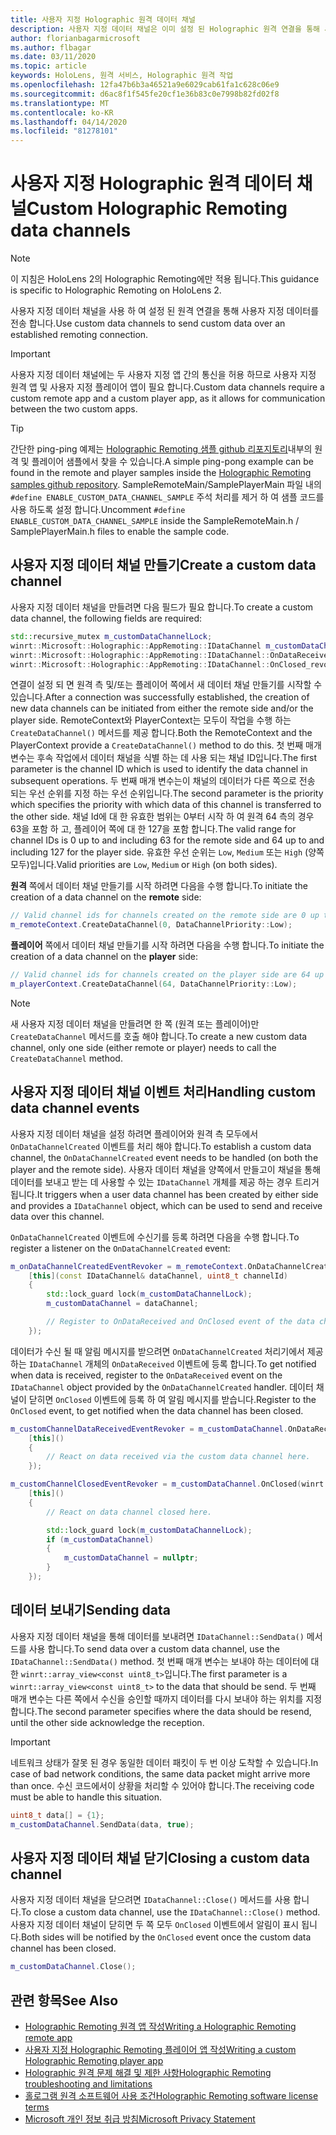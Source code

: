 ```yaml
---
title: 사용자 지정 Holographic 원격 데이터 채널
description: 사용자 지정 데이터 채널은 이미 설정 된 Holographic 원격 연결을 통해 사용자 데이터를 전송 하는 데 사용할 수 있습니다.
author: florianbagarmicrosoft
ms.author: flbagar
ms.date: 03/11/2020
ms.topic: article
keywords: HoloLens, 원격 서비스, Holographic 원격 작업
ms.openlocfilehash: 12fa47b6b3a46521a9e6029cab61fa1c628c06e9
ms.sourcegitcommit: d6ac8f1f545fe20cf1e36b83c0e7998b82fd02f8
ms.translationtype: MT
ms.contentlocale: ko-KR
ms.lasthandoff: 04/14/2020
ms.locfileid: "81278101"
---
```

# <a name="custom-holographic-remoting-data-channels"></a><span data-ttu-id="ccd09-104">사용자 지정 Holographic 원격 데이터 채널</span><span class="sxs-lookup"><span data-stu-id="ccd09-104">Custom Holographic Remoting data channels</span></span>

>[!NOTE]
><span data-ttu-id="ccd09-105">이 지침은 HoloLens 2의 Holographic Remoting에만 적용 됩니다.</span><span class="sxs-lookup"><span data-stu-id="ccd09-105">This guidance is specific to Holographic Remoting on HoloLens 2.</span></span>

<span data-ttu-id="ccd09-106">사용자 지정 데이터 채널을 사용 하 여 설정 된 원격 연결을 통해 사용자 지정 데이터를 전송 합니다.</span><span class="sxs-lookup"><span data-stu-id="ccd09-106">Use custom data channels to send custom data over an established remoting connection.</span></span>

>[!IMPORTANT]
><span data-ttu-id="ccd09-107">사용자 지정 데이터 채널에는 두 사용자 지정 앱 간의 통신을 허용 하므로 사용자 지정 원격 앱 및 사용자 지정 플레이어 앱이 필요 합니다.</span><span class="sxs-lookup"><span data-stu-id="ccd09-107">Custom data channels require a custom remote app and a custom player app, as it allows for communication between the two custom apps.</span></span>

>[!TIP]
><span data-ttu-id="ccd09-108">간단한 ping-ping 예제는 [Holographic Remoting 샘플 github 리포지토리](https://github.com/microsoft/MixedReality-HolographicRemoting-Samples)내부의 원격 및 플레이어 샘플에서 찾을 수 있습니다.</span><span class="sxs-lookup"><span data-stu-id="ccd09-108">A simple ping-pong example can be found in the remote and player samples inside the [Holographic Remoting samples github repository](https://github.com/microsoft/MixedReality-HolographicRemoting-Samples).</span></span> <span data-ttu-id="ccd09-109">SampleRemoteMain/SamplePlayerMain 파일 내의 ```#define ENABLE_CUSTOM_DATA_CHANNEL_SAMPLE``` 주석 처리를 제거 하 여 샘플 코드를 사용 하도록 설정 합니다.</span><span class="sxs-lookup"><span data-stu-id="ccd09-109">Uncomment ```#define ENABLE_CUSTOM_DATA_CHANNEL_SAMPLE``` inside the SampleRemoteMain.h / SamplePlayerMain.h files to enable the sample code.</span></span>


## <a name="create-a-custom-data-channel"></a><span data-ttu-id="ccd09-110">사용자 지정 데이터 채널 만들기</span><span class="sxs-lookup"><span data-stu-id="ccd09-110">Create a custom data channel</span></span>


<span data-ttu-id="ccd09-111">사용자 지정 데이터 채널을 만들려면 다음 필드가 필요 합니다.</span><span class="sxs-lookup"><span data-stu-id="ccd09-111">To create a custom data channel, the following fields are required:</span></span>
```cpp
std::recursive_mutex m_customDataChannelLock;
winrt::Microsoft::Holographic::AppRemoting::IDataChannel m_customDataChannel = nullptr;
winrt::Microsoft::Holographic::AppRemoting::IDataChannel::OnDataReceived_revoker m_customChannelDataReceivedEventRevoker;
winrt::Microsoft::Holographic::AppRemoting::IDataChannel::OnClosed_revoker m_customChannelClosedEventRevoker;
```

<span data-ttu-id="ccd09-112">연결이 설정 되 면 원격 측 및/또는 플레이어 쪽에서 새 데이터 채널 만들기를 시작할 수 있습니다.</span><span class="sxs-lookup"><span data-stu-id="ccd09-112">After a connection was successfully established, the creation of new data channels can be initiated from either the remote side and/or the player side.</span></span> <span data-ttu-id="ccd09-113">RemoteContext와 PlayerContext는 모두이 작업을 수행 하는 ```CreateDataChannel()``` 메서드를 제공 합니다.</span><span class="sxs-lookup"><span data-stu-id="ccd09-113">Both the RemoteContext and the PlayerContext provide a ```CreateDataChannel()``` method to do this.</span></span> <span data-ttu-id="ccd09-114">첫 번째 매개 변수는 후속 작업에서 데이터 채널을 식별 하는 데 사용 되는 채널 ID입니다.</span><span class="sxs-lookup"><span data-stu-id="ccd09-114">The first parameter is the channel ID which is used to identify the data channel in subsequent operations.</span></span> <span data-ttu-id="ccd09-115">두 번째 매개 변수는이 채널의 데이터가 다른 쪽으로 전송 되는 우선 순위를 지정 하는 우선 순위입니다.</span><span class="sxs-lookup"><span data-stu-id="ccd09-115">The second parameter is the priority which specifies the priority with which data of this channel is transferred to the other side.</span></span> <span data-ttu-id="ccd09-116">채널 Id에 대 한 유효한 범위는 0부터 시작 하 여 원격 64 측의 경우 63을 포함 하 고, 플레이어 쪽에 대 한 127을 포함 합니다.</span><span class="sxs-lookup"><span data-stu-id="ccd09-116">The valid range for channel IDs is 0 up to and including 63 for the remote side and 64 up to and including 127 for the player side.</span></span> <span data-ttu-id="ccd09-117">유효한 우선 순위는 ```Low```, ```Medium``` 또는 ```High``` (양쪽 모두)입니다.</span><span class="sxs-lookup"><span data-stu-id="ccd09-117">Valid priorities are ```Low```, ```Medium``` or ```High``` (on both sides).</span></span>

<span data-ttu-id="ccd09-118">**원격** 쪽에서 데이터 채널 만들기를 시작 하려면 다음을 수행 합니다.</span><span class="sxs-lookup"><span data-stu-id="ccd09-118">To initiate the creation of a data channel on the **remote** side:</span></span>
```cpp
// Valid channel ids for channels created on the remote side are 0 up to and including 63
m_remoteContext.CreateDataChannel(0, DataChannelPriority::Low);
```

<span data-ttu-id="ccd09-119">**플레이어** 쪽에서 데이터 채널 만들기를 시작 하려면 다음을 수행 합니다.</span><span class="sxs-lookup"><span data-stu-id="ccd09-119">To initiate the creation of a data channel on the **player** side:</span></span>
```cpp
// Valid channel ids for channels created on the player side are 64 up to and including 127
m_playerContext.CreateDataChannel(64, DataChannelPriority::Low);
```

>[!NOTE]
><span data-ttu-id="ccd09-120">새 사용자 지정 데이터 채널을 만들려면 한 쪽 (원격 또는 플레이어)만 ```CreateDataChannel``` 메서드를 호출 해야 합니다.</span><span class="sxs-lookup"><span data-stu-id="ccd09-120">To create a new custom data channel, only one side (either remote or player) needs to call the ```CreateDataChannel``` method.</span></span>

## <a name="handling-custom-data-channel-events"></a><span data-ttu-id="ccd09-121">사용자 지정 데이터 채널 이벤트 처리</span><span class="sxs-lookup"><span data-stu-id="ccd09-121">Handling custom data channel events</span></span>

<span data-ttu-id="ccd09-122">사용자 지정 데이터 채널을 설정 하려면 플레이어와 원격 측 모두에서 ```OnDataChannelCreated``` 이벤트를 처리 해야 합니다.</span><span class="sxs-lookup"><span data-stu-id="ccd09-122">To establish a custom data channel, the ```OnDataChannelCreated``` event needs to be handled (on both the player and the remote side).</span></span> <span data-ttu-id="ccd09-123">사용자 데이터 채널을 양쪽에서 만들고이 채널을 통해 데이터를 보내고 받는 데 사용할 수 있는 ```IDataChannel``` 개체를 제공 하는 경우 트리거됩니다.</span><span class="sxs-lookup"><span data-stu-id="ccd09-123">It triggers when a user data channel has been created by either side and provides a ```IDataChannel``` object, which can be used to send and receive data over this channel.</span></span>

<span data-ttu-id="ccd09-124">```OnDataChannelCreated``` 이벤트에 수신기를 등록 하려면 다음을 수행 합니다.</span><span class="sxs-lookup"><span data-stu-id="ccd09-124">To register a listener on the ```OnDataChannelCreated``` event:</span></span>
```cpp
m_onDataChannelCreatedEventRevoker = m_remoteContext.OnDataChannelCreated(winrt::auto_revoke,
    [this](const IDataChannel& dataChannel, uint8_t channelId)
    {
        std::lock_guard lock(m_customDataChannelLock);
        m_customDataChannel = dataChannel;

        // Register to OnDataReceived and OnClosed event of the data channel here, see below...
    });
```

<span data-ttu-id="ccd09-125">데이터가 수신 될 때 알림 메시지를 받으려면 ```OnDataChannelCreated``` 처리기에서 제공 하는 ```IDataChannel``` 개체의 ```OnDataReceived``` 이벤트에 등록 합니다.</span><span class="sxs-lookup"><span data-stu-id="ccd09-125">To get notified when data is received, register to the ```OnDataReceived``` event on the ```IDataChannel``` object provided by the ```OnDataChannelCreated``` handler.</span></span> <span data-ttu-id="ccd09-126">데이터 채널이 닫히면 ```OnClosed``` 이벤트에 등록 하 여 알림 메시지를 받습니다.</span><span class="sxs-lookup"><span data-stu-id="ccd09-126">Register to the ```OnClosed``` event, to get notified when the data channel has been closed.</span></span>

```cpp
m_customChannelDataReceivedEventRevoker = m_customDataChannel.OnDataReceived(winrt::auto_revoke, 
    [this]()
    {
        // React on data received via the custom data channel here.
    });

m_customChannelClosedEventRevoker = m_customDataChannel.OnClosed(winrt::auto_revoke,
    [this]()
    {
        // React on data channel closed here.

        std::lock_guard lock(m_customDataChannelLock);
        if (m_customDataChannel)
        {
            m_customDataChannel = nullptr;
        }
    });
```

## <a name="sending-data"></a><span data-ttu-id="ccd09-127">데이터 보내기</span><span class="sxs-lookup"><span data-stu-id="ccd09-127">Sending data</span></span>

<span data-ttu-id="ccd09-128">사용자 지정 데이터 채널을 통해 데이터를 보내려면 ```IDataChannel::SendData()``` 메서드를 사용 합니다.</span><span class="sxs-lookup"><span data-stu-id="ccd09-128">To send data over a custom data channel, use the ```IDataChannel::SendData()``` method.</span></span> <span data-ttu-id="ccd09-129">첫 번째 매개 변수는 보내야 하는 데이터에 대 한 ```winrt::array_view<const uint8_t>```입니다.</span><span class="sxs-lookup"><span data-stu-id="ccd09-129">The first parameter is a ```winrt::array_view<const uint8_t>``` to the data that should be send.</span></span> <span data-ttu-id="ccd09-130">두 번째 매개 변수는 다른 쪽에서 수신을 승인할 때까지 데이터를 다시 보내야 하는 위치를 지정 합니다.</span><span class="sxs-lookup"><span data-stu-id="ccd09-130">The second parameter specifies where the data should be resend, until the other side acknowledge the reception.</span></span> 

>[!IMPORTANT]
><span data-ttu-id="ccd09-131">네트워크 상태가 잘못 된 경우 동일한 데이터 패킷이 두 번 이상 도착할 수 있습니다.</span><span class="sxs-lookup"><span data-stu-id="ccd09-131">In case of bad network conditions, the same data packet might arrive more than once.</span></span> <span data-ttu-id="ccd09-132">수신 코드에서이 상황을 처리할 수 있어야 합니다.</span><span class="sxs-lookup"><span data-stu-id="ccd09-132">The receiving code must be able to handle this situation.</span></span>

```cpp
uint8_t data[] = {1};
m_customDataChannel.SendData(data, true);
```

## <a name="closing-a-custom-data-channel"></a><span data-ttu-id="ccd09-133">사용자 지정 데이터 채널 닫기</span><span class="sxs-lookup"><span data-stu-id="ccd09-133">Closing a custom data channel</span></span>

<span data-ttu-id="ccd09-134">사용자 지정 데이터 채널을 닫으려면 ```IDataChannel::Close()``` 메서드를 사용 합니다.</span><span class="sxs-lookup"><span data-stu-id="ccd09-134">To close a custom data channel, use the ```IDataChannel::Close()``` method.</span></span> <span data-ttu-id="ccd09-135">사용자 지정 데이터 채널이 닫히면 두 쪽 모두 ```OnClosed``` 이벤트에서 알림이 표시 됩니다.</span><span class="sxs-lookup"><span data-stu-id="ccd09-135">Both sides will be notified by the ```OnClosed``` event once the custom data channel has been closed.</span></span>

```cpp
m_customDataChannel.Close();
```

## <a name="see-also"></a><span data-ttu-id="ccd09-136">관련 항목</span><span class="sxs-lookup"><span data-stu-id="ccd09-136">See Also</span></span>
* [<span data-ttu-id="ccd09-137">Holographic Remoting 원격 앱 작성</span><span class="sxs-lookup"><span data-stu-id="ccd09-137">Writing a Holographic Remoting remote app</span></span>](holographic-remoting-create-host.md)
* [<span data-ttu-id="ccd09-138">사용자 지정 Holographic Remoting 플레이어 앱 작성</span><span class="sxs-lookup"><span data-stu-id="ccd09-138">Writing a custom Holographic Remoting player app</span></span>](holographic-remoting-create-player.md)
* [<span data-ttu-id="ccd09-139">Holographic 원격 문제 해결 및 제한 사항</span><span class="sxs-lookup"><span data-stu-id="ccd09-139">Holographic Remoting troubleshooting and limitations</span></span>](holographic-remoting-troubleshooting.md)
* [<span data-ttu-id="ccd09-140">홀로그램 원격 소프트웨어 사용 조건</span><span class="sxs-lookup"><span data-stu-id="ccd09-140">Holographic Remoting software license terms</span></span>](https://docs.microsoft.com//legal/mixed-reality/microsoft-holographic-remoting-software-license-terms)
* [<span data-ttu-id="ccd09-141">Microsoft 개인 정보 취급 방침</span><span class="sxs-lookup"><span data-stu-id="ccd09-141">Microsoft Privacy Statement</span></span>](https://go.microsoft.com/fwlink/?LinkId=521839)
